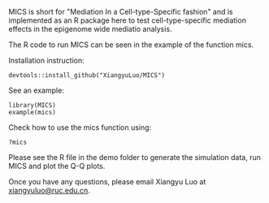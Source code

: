 MICS is short for "Mediation In a Cell-type-Specific fashion" and is implemented as an R package here to test cell-type-specific mediation effects in the epigenome wide mediatio analysis.

The R code to run MICS can be seen in the example of the function mics.

Installation instruction:
```
devtools::install_github("XiangyuLuo/MICS")
```

See an example:
```
library(MICS)
example(mics)
```

Check how to use the mics function using:

```
?mics
```

Please see the R file in the demo folder to generate the simulation data, run MICS and plot the Q-Q plots.

Once you have any questions, please email Xiangyu Luo at xiangyuluo@ruc.edu.cn.
